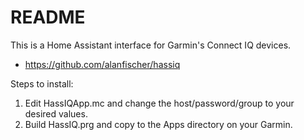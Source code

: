 # README #

This is a Home Assistant interface for Garmin's Connect IQ devices.

* https://github.com/alanfischer/hassiq

Steps to install:

1. Edit HassIQApp.mc and change the host/password/group to your desired values.
2. Build HassIQ.prg and copy to the Apps directory on your Garmin.
